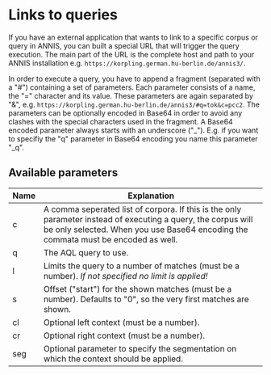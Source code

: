 # Links to queries


If you have an external application that wants to link to a specific corpus or query in ANNIS, you can
built a special URL that will trigger the query execution. The main part of the URL is the complete host and path to your ANNIS installation e.g. `https://korpling.german.hu-berlin.de/annis3/`.

In order to execute a query, you have to append a fragment (separated with a "#") containing a set of parameters. Each parameter consists of a name, the "=" character and its value. These parameters are again separated by "&", e.g. `https://korpling.german.hu-berlin.de/annis3/#q=tok&c=pcc2`. The parameters can be optionally encoded in Base64 in order to avoid any clashes with the special characters used in the fragment. A Base64 encoded parameter always starts with an underscore (&quot;\_&quot;). E.g. if you want to specifiy the "q" parameter in Base64 encoding you name this parameter &quot;\_q&quot;.

## Available parameters

| Name | Explanation                                                                                                                                                                                        |
| ---- | -------------------------------------------------------------------------------------------------------------------------------------------------------------------------------------------------- |
| c    | A comma seperated list of corpora. If this is the only parameter instead of executing a query, the corpus will be only selected. When you use Base64 encoding the commata must be encoded as well. |
| q    | The AQL query to use.                                                                                                                                                                              |
| l    | Limits the query to a number of matches (must be a number). *If not specified no limit is applied!*                                                                                                |
| s    | Offset ("start") for the shown matches (must be a number). Defaults to "0", so the very first matches are shown.                                                                                   |
| cl   | Optional left context (must be a number).                                                                                                                                                          |
| cr   | Optional right context (must be a number).                                                                                                                                                         |
| seg  | Optional parameter to specify the segmentation on which the context should be applied.                                                                                                             |

